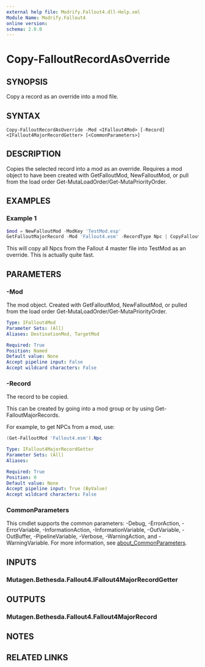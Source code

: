 ```yaml
---
external help file: Modrify.Fallout4.dll-Help.xml
Module Name: Modrify.Fallout4
online version:
schema: 2.0.0
---
```


# Copy-FalloutRecordAsOverride

## SYNOPSIS
Copy a record as an override into a mod file.

## SYNTAX

```
Copy-FalloutRecordAsOverride -Mod <IFallout4Mod> [-Record] <IFallout4MajorRecordGetter> [<CommonParameters>]
```

## DESCRIPTION
Copies the selected record into a mod as an override. Requires a mod object to have been created with GetFalloutMod, NewFalloutMod, or pull from the load order Get-MutaLoadOrder/Get-MutaPriorityOrder.

## EXAMPLES

### Example 1
```powershell
$mod = NewFalloutMod -ModKey 'TestMod.esp'
GetFalloutMajorRecord -Mod 'Fallout4.esm' -RecordType Npc | CopyFalloutRecordAsOverride -Mod $mod
```

This will copy all Npcs from the Fallout 4 master file into TestMod as an override. This is actually quite fast.

## PARAMETERS

### -Mod
The mod object. Created with GetFalloutMod, NewFalloutMod, or pulled from the load order Get-MutaLoadOrder/Get-MutaPriorityOrder.

```yaml
Type: IFallout4Mod
Parameter Sets: (All)
Aliases: DestinationMod, TargetMod

Required: True
Position: Named
Default value: None
Accept pipeline input: False
Accept wildcard characters: False
```

### -Record
The record to be copied.

This can be created by going into a mod group or by using Get-FalloutMajorRecords.

For example, to get NPCs from a mod, use:

```powershell
(Get-FalloutMod 'Fallout4.esm').Npc
```

```yaml
Type: IFallout4MajorRecordGetter
Parameter Sets: (All)
Aliases:

Required: True
Position: 0
Default value: None
Accept pipeline input: True (ByValue)
Accept wildcard characters: False
```

### CommonParameters
This cmdlet supports the common parameters: -Debug, -ErrorAction, -ErrorVariable, -InformationAction, -InformationVariable, -OutVariable, -OutBuffer, -PipelineVariable, -Verbose, -WarningAction, and -WarningVariable. For more information, see [about_CommonParameters](http://go.microsoft.com/fwlink/?LinkID=113216).

## INPUTS

### Mutagen.Bethesda.Fallout4.IFallout4MajorRecordGetter

## OUTPUTS

### Mutagen.Bethesda.Fallout4.Fallout4MajorRecord

## NOTES

## RELATED LINKS
